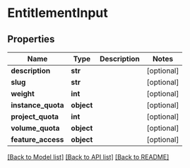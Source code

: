# EntitlementInput


## Properties
Name | Type | Description | Notes
------------ | ------------- | ------------- | -------------
**description** | **str** |  | [optional] 
**slug** | **str** |  | [optional] 
**weight** | **int** |  | [optional] 
**instance_quota** | **object** |  | [optional] 
**project_quota** | **int** |  | [optional] 
**volume_quota** | **object** |  | [optional] 
**feature_access** | **object** |  | [optional] 

[[Back to Model list]](../README.md#documentation-for-models) [[Back to API list]](../README.md#documentation-for-api-endpoints) [[Back to README]](../README.md)


